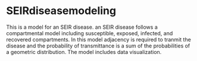 # SEIRdiseasemodeling
This is a model for an SEIR disease. an SEIR disease follows a compartmental model including susceptible, exposed, infected, and recovered compartments. In this model adjacency is required to tranmit the disease and the probability of transmittance is a sum of the probabilities of a geometric distribution. The model includes data visualization.
